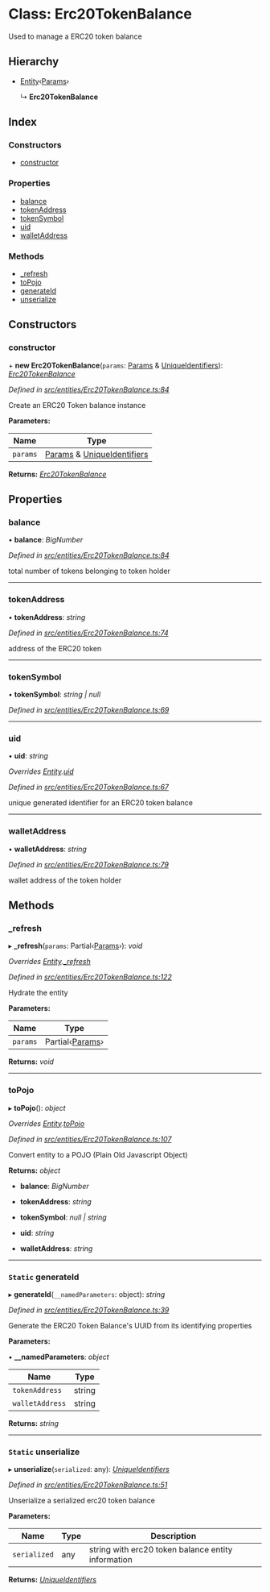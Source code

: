 # Class: Erc20TokenBalance

Used to manage a ERC20 token balance

## Hierarchy

- [Entity](_entities_entity_.entity.md)‹[Params](../interfaces/_entities_erc20tokenbalance_.params.md)›

  ↳ **Erc20TokenBalance**

## Index

### Constructors

- [constructor](_entities_erc20tokenbalance_.erc20tokenbalance.md#constructor)

### Properties

- [balance](_entities_erc20tokenbalance_.erc20tokenbalance.md#balance)
- [tokenAddress](_entities_erc20tokenbalance_.erc20tokenbalance.md#tokenaddress)
- [tokenSymbol](_entities_erc20tokenbalance_.erc20tokenbalance.md#tokensymbol)
- [uid](_entities_erc20tokenbalance_.erc20tokenbalance.md#uid)
- [walletAddress](_entities_erc20tokenbalance_.erc20tokenbalance.md#walletaddress)

### Methods

- [\_refresh](_entities_erc20tokenbalance_.erc20tokenbalance.md#_refresh)
- [toPojo](_entities_erc20tokenbalance_.erc20tokenbalance.md#topojo)
- [generateId](_entities_erc20tokenbalance_.erc20tokenbalance.md#static-generateid)
- [unserialize](_entities_erc20tokenbalance_.erc20tokenbalance.md#static-unserialize)

## Constructors

### constructor

\+ **new Erc20TokenBalance**(`params`: [Params](../interfaces/_entities_erc20tokenbalance_.params.md) & [UniqueIdentifiers](../interfaces/_entities_erc20tokenbalance_.uniqueidentifiers.md)): _[Erc20TokenBalance](_entities_erc20tokenbalance_.erc20tokenbalance.md)_

_Defined in [src/entities/Erc20TokenBalance.ts:84](https://github.com/PolymathNetwork/polymath-sdk/blob/660aba8/src/entities/Erc20TokenBalance.ts#L84)_

Create an ERC20 Token balance instance

**Parameters:**

| Name     | Type                                                                                                                                                  |
| -------- | ----------------------------------------------------------------------------------------------------------------------------------------------------- |
| `params` | [Params](../interfaces/_entities_erc20tokenbalance_.params.md) & [UniqueIdentifiers](../interfaces/_entities_erc20tokenbalance_.uniqueidentifiers.md) |

**Returns:** _[Erc20TokenBalance](_entities_erc20tokenbalance_.erc20tokenbalance.md)_

## Properties

### balance

• **balance**: _BigNumber_

_Defined in [src/entities/Erc20TokenBalance.ts:84](https://github.com/PolymathNetwork/polymath-sdk/blob/660aba8/src/entities/Erc20TokenBalance.ts#L84)_

total number of tokens belonging to token holder

---

### tokenAddress

• **tokenAddress**: _string_

_Defined in [src/entities/Erc20TokenBalance.ts:74](https://github.com/PolymathNetwork/polymath-sdk/blob/660aba8/src/entities/Erc20TokenBalance.ts#L74)_

address of the ERC20 token

---

### tokenSymbol

• **tokenSymbol**: _string | null_

_Defined in [src/entities/Erc20TokenBalance.ts:69](https://github.com/PolymathNetwork/polymath-sdk/blob/660aba8/src/entities/Erc20TokenBalance.ts#L69)_

---

### uid

• **uid**: _string_

_Overrides [Entity](_entities_entity_.entity.md).[uid](_entities_entity_.entity.md#abstract-uid)_

_Defined in [src/entities/Erc20TokenBalance.ts:67](https://github.com/PolymathNetwork/polymath-sdk/blob/660aba8/src/entities/Erc20TokenBalance.ts#L67)_

unique generated identifier for an ERC20 token balance

---

### walletAddress

• **walletAddress**: _string_

_Defined in [src/entities/Erc20TokenBalance.ts:79](https://github.com/PolymathNetwork/polymath-sdk/blob/660aba8/src/entities/Erc20TokenBalance.ts#L79)_

wallet address of the token holder

## Methods

### \_refresh

▸ **\_refresh**(`params`: Partial‹[Params](../interfaces/_entities_erc20tokenbalance_.params.md)›): _void_

_Overrides [Entity](_entities_entity_.entity.md).[\_refresh](_entities_entity_.entity.md#abstract-_refresh)_

_Defined in [src/entities/Erc20TokenBalance.ts:122](https://github.com/PolymathNetwork/polymath-sdk/blob/660aba8/src/entities/Erc20TokenBalance.ts#L122)_

Hydrate the entity

**Parameters:**

| Name     | Type                                                                    |
| -------- | ----------------------------------------------------------------------- |
| `params` | Partial‹[Params](../interfaces/_entities_erc20tokenbalance_.params.md)› |

**Returns:** _void_

---

### toPojo

▸ **toPojo**(): _object_

_Overrides [Entity](_entities_entity_.entity.md).[toPojo](_entities_entity_.entity.md#abstract-topojo)_

_Defined in [src/entities/Erc20TokenBalance.ts:107](https://github.com/PolymathNetwork/polymath-sdk/blob/660aba8/src/entities/Erc20TokenBalance.ts#L107)_

Convert entity to a POJO (Plain Old Javascript Object)

**Returns:** _object_

- **balance**: _BigNumber_

- **tokenAddress**: _string_

- **tokenSymbol**: _null | string_

- **uid**: _string_

- **walletAddress**: _string_

---

### `Static` generateId

▸ **generateId**(`__namedParameters`: object): _string_

_Defined in [src/entities/Erc20TokenBalance.ts:39](https://github.com/PolymathNetwork/polymath-sdk/blob/660aba8/src/entities/Erc20TokenBalance.ts#L39)_

Generate the ERC20 Token Balance's UUID from its identifying properties

**Parameters:**

▪ **\_\_namedParameters**: _object_

| Name            | Type   |
| --------------- | ------ |
| `tokenAddress`  | string |
| `walletAddress` | string |

**Returns:** _string_

---

### `Static` unserialize

▸ **unserialize**(`serialized`: any): _[UniqueIdentifiers](../interfaces/_entities_erc20tokenbalance_.uniqueidentifiers.md)_

_Defined in [src/entities/Erc20TokenBalance.ts:51](https://github.com/PolymathNetwork/polymath-sdk/blob/660aba8/src/entities/Erc20TokenBalance.ts#L51)_

Unserialize a serialized erc20 token balance

**Parameters:**

| Name         | Type | Description                                        |
| ------------ | ---- | -------------------------------------------------- |
| `serialized` | any  | string with erc20 token balance entity information |

**Returns:** _[UniqueIdentifiers](../interfaces/_entities_erc20tokenbalance_.uniqueidentifiers.md)_
